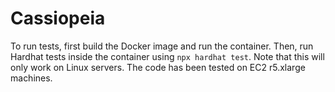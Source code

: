 # Cassiopeia

To run tests, first build the Docker image and run the container. Then, run Hardhat tests inside the container using ```npx hardhat test```.
Note that this will only work on Linux servers. The code has been tested on EC2 r5.xlarge machines.
